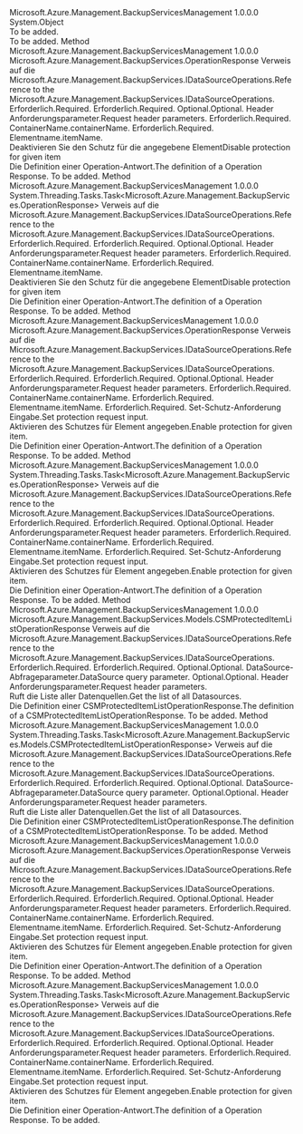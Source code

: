 <Type Name="DataSourceOperationsExtensions" FullName="Microsoft.Azure.Management.BackupServices.DataSourceOperationsExtensions">
  <TypeSignature Language="C#" Value="public static class DataSourceOperationsExtensions" />
  <TypeSignature Language="ILAsm" Value=".class public auto ansi abstract sealed beforefieldinit DataSourceOperationsExtensions extends System.Object" />
  <TypeSignature Language="DocId" Value="T:Microsoft.Azure.Management.BackupServices.DataSourceOperationsExtensions" />
  <TypeSignature Language="VB.NET" Value="Public Module DataSourceOperationsExtensions" />
  <TypeSignature Language="F#" Value="type DataSourceOperationsExtensions = class" />
  <AssemblyInfo>
    <AssemblyName>Microsoft.Azure.Management.BackupServicesManagement</AssemblyName>
    <AssemblyVersion>1.0.0.0</AssemblyVersion>
  </AssemblyInfo>
  <Base>
    <BaseTypeName>System.Object</BaseTypeName>
  </Base>
  <Interfaces />
  <Docs>
    <summary>To be added.</summary>
    <remarks>To be added.</remarks>
  </Docs>
  <Members>
    <Member MemberName="DisableProtectionCSM">
      <MemberSignature Language="C#" Value="public static Microsoft.Azure.Management.BackupServices.OperationResponse DisableProtectionCSM (this Microsoft.Azure.Management.BackupServices.IDataSourceOperations operations, string resourceGroupName, string resourceName, Microsoft.Azure.Management.BackupServices.Models.CustomRequestHeaders customRequestHeaders, string containerName, string itemName);" />
      <MemberSignature Language="ILAsm" Value=".method public static hidebysig class Microsoft.Azure.Management.BackupServices.OperationResponse DisableProtectionCSM(class Microsoft.Azure.Management.BackupServices.IDataSourceOperations operations, string resourceGroupName, string resourceName, class Microsoft.Azure.Management.BackupServices.Models.CustomRequestHeaders customRequestHeaders, string containerName, string itemName) cil managed" />
      <MemberSignature Language="DocId" Value="M:Microsoft.Azure.Management.BackupServices.DataSourceOperationsExtensions.DisableProtectionCSM(Microsoft.Azure.Management.BackupServices.IDataSourceOperations,System.String,System.String,Microsoft.Azure.Management.BackupServices.Models.CustomRequestHeaders,System.String,System.String)" />
      <MemberSignature Language="F#" Value="static member DisableProtectionCSM : Microsoft.Azure.Management.BackupServices.IDataSourceOperations * string * string * Microsoft.Azure.Management.BackupServices.Models.CustomRequestHeaders * string * string -&gt; Microsoft.Azure.Management.BackupServices.OperationResponse" Usage="Microsoft.Azure.Management.BackupServices.DataSourceOperationsExtensions.DisableProtectionCSM (operations, resourceGroupName, resourceName, customRequestHeaders, containerName, itemName)" />
      <MemberType>Method</MemberType>
      <AssemblyInfo>
        <AssemblyName>Microsoft.Azure.Management.BackupServicesManagement</AssemblyName>
        <AssemblyVersion>1.0.0.0</AssemblyVersion>
      </AssemblyInfo>
      <ReturnValue>
        <ReturnType>Microsoft.Azure.Management.BackupServices.OperationResponse</ReturnType>
      </ReturnValue>
      <Parameters>
        <Parameter Name="operations" Type="Microsoft.Azure.Management.BackupServices.IDataSourceOperations" RefType="this" />
        <Parameter Name="resourceGroupName" Type="System.String" />
        <Parameter Name="resourceName" Type="System.String" />
        <Parameter Name="customRequestHeaders" Type="Microsoft.Azure.Management.BackupServices.Models.CustomRequestHeaders" />
        <Parameter Name="containerName" Type="System.String" />
        <Parameter Name="itemName" Type="System.String" />
      </Parameters>
      <Docs>
        <param name="operations">
            <span data-ttu-id="b5afc-101">Verweis auf die Microsoft.Azure.Management.BackupServices.IDataSourceOperations.</span><span class="sxs-lookup"><span data-stu-id="b5afc-101">Reference to the Microsoft.Azure.Management.BackupServices.IDataSourceOperations.</span></span>
            </param>
        <param name="resourceGroupName">
            <span data-ttu-id="b5afc-102">Erforderlich.</span><span class="sxs-lookup"><span data-stu-id="b5afc-102">Required.</span></span>
            </param>
        <param name="resourceName">
            <span data-ttu-id="b5afc-103">Erforderlich.</span><span class="sxs-lookup"><span data-stu-id="b5afc-103">Required.</span></span>
            </param>
        <param name="customRequestHeaders">
            <span data-ttu-id="b5afc-104">Optional.</span><span class="sxs-lookup"><span data-stu-id="b5afc-104">Optional.</span></span> <span data-ttu-id="b5afc-105">Header Anforderungsparameter.</span><span class="sxs-lookup"><span data-stu-id="b5afc-105">Request header parameters.</span></span>
            </param>
        <param name="containerName">
            <span data-ttu-id="b5afc-106">Erforderlich.</span><span class="sxs-lookup"><span data-stu-id="b5afc-106">Required.</span></span> <span data-ttu-id="b5afc-107">ContainerName.</span><span class="sxs-lookup"><span data-stu-id="b5afc-107">containerName.</span></span>
            </param>
        <param name="itemName">
            <span data-ttu-id="b5afc-108">Erforderlich.</span><span class="sxs-lookup"><span data-stu-id="b5afc-108">Required.</span></span> <span data-ttu-id="b5afc-109">Elementname.</span><span class="sxs-lookup"><span data-stu-id="b5afc-109">itemName.</span></span>
            </param>
        <summary>
            <span data-ttu-id="b5afc-110">Deaktivieren Sie den Schutz für die angegebene Element</span><span class="sxs-lookup"><span data-stu-id="b5afc-110">Disable protection for given item</span></span>
            </summary>
        <returns>
            <span data-ttu-id="b5afc-111">Die Definition einer Operation-Antwort.</span><span class="sxs-lookup"><span data-stu-id="b5afc-111">The definition of a Operation Response.</span></span>
            </returns>
        <remarks>To be added.</remarks>
      </Docs>
    </Member>
    <Member MemberName="DisableProtectionCSMAsync">
      <MemberSignature Language="C#" Value="public static System.Threading.Tasks.Task&lt;Microsoft.Azure.Management.BackupServices.OperationResponse&gt; DisableProtectionCSMAsync (this Microsoft.Azure.Management.BackupServices.IDataSourceOperations operations, string resourceGroupName, string resourceName, Microsoft.Azure.Management.BackupServices.Models.CustomRequestHeaders customRequestHeaders, string containerName, string itemName);" />
      <MemberSignature Language="ILAsm" Value=".method public static hidebysig class System.Threading.Tasks.Task`1&lt;class Microsoft.Azure.Management.BackupServices.OperationResponse&gt; DisableProtectionCSMAsync(class Microsoft.Azure.Management.BackupServices.IDataSourceOperations operations, string resourceGroupName, string resourceName, class Microsoft.Azure.Management.BackupServices.Models.CustomRequestHeaders customRequestHeaders, string containerName, string itemName) cil managed" />
      <MemberSignature Language="DocId" Value="M:Microsoft.Azure.Management.BackupServices.DataSourceOperationsExtensions.DisableProtectionCSMAsync(Microsoft.Azure.Management.BackupServices.IDataSourceOperations,System.String,System.String,Microsoft.Azure.Management.BackupServices.Models.CustomRequestHeaders,System.String,System.String)" />
      <MemberSignature Language="F#" Value="static member DisableProtectionCSMAsync : Microsoft.Azure.Management.BackupServices.IDataSourceOperations * string * string * Microsoft.Azure.Management.BackupServices.Models.CustomRequestHeaders * string * string -&gt; System.Threading.Tasks.Task&lt;Microsoft.Azure.Management.BackupServices.OperationResponse&gt;" Usage="Microsoft.Azure.Management.BackupServices.DataSourceOperationsExtensions.DisableProtectionCSMAsync (operations, resourceGroupName, resourceName, customRequestHeaders, containerName, itemName)" />
      <MemberType>Method</MemberType>
      <AssemblyInfo>
        <AssemblyName>Microsoft.Azure.Management.BackupServicesManagement</AssemblyName>
        <AssemblyVersion>1.0.0.0</AssemblyVersion>
      </AssemblyInfo>
      <ReturnValue>
        <ReturnType>System.Threading.Tasks.Task&lt;Microsoft.Azure.Management.BackupServices.OperationResponse&gt;</ReturnType>
      </ReturnValue>
      <Parameters>
        <Parameter Name="operations" Type="Microsoft.Azure.Management.BackupServices.IDataSourceOperations" RefType="this" />
        <Parameter Name="resourceGroupName" Type="System.String" />
        <Parameter Name="resourceName" Type="System.String" />
        <Parameter Name="customRequestHeaders" Type="Microsoft.Azure.Management.BackupServices.Models.CustomRequestHeaders" />
        <Parameter Name="containerName" Type="System.String" />
        <Parameter Name="itemName" Type="System.String" />
      </Parameters>
      <Docs>
        <param name="operations">
            <span data-ttu-id="b5afc-112">Verweis auf die Microsoft.Azure.Management.BackupServices.IDataSourceOperations.</span><span class="sxs-lookup"><span data-stu-id="b5afc-112">Reference to the Microsoft.Azure.Management.BackupServices.IDataSourceOperations.</span></span>
            </param>
        <param name="resourceGroupName">
            <span data-ttu-id="b5afc-113">Erforderlich.</span><span class="sxs-lookup"><span data-stu-id="b5afc-113">Required.</span></span>
            </param>
        <param name="resourceName">
            <span data-ttu-id="b5afc-114">Erforderlich.</span><span class="sxs-lookup"><span data-stu-id="b5afc-114">Required.</span></span>
            </param>
        <param name="customRequestHeaders">
            <span data-ttu-id="b5afc-115">Optional.</span><span class="sxs-lookup"><span data-stu-id="b5afc-115">Optional.</span></span> <span data-ttu-id="b5afc-116">Header Anforderungsparameter.</span><span class="sxs-lookup"><span data-stu-id="b5afc-116">Request header parameters.</span></span>
            </param>
        <param name="containerName">
            <span data-ttu-id="b5afc-117">Erforderlich.</span><span class="sxs-lookup"><span data-stu-id="b5afc-117">Required.</span></span> <span data-ttu-id="b5afc-118">ContainerName.</span><span class="sxs-lookup"><span data-stu-id="b5afc-118">containerName.</span></span>
            </param>
        <param name="itemName">
            <span data-ttu-id="b5afc-119">Erforderlich.</span><span class="sxs-lookup"><span data-stu-id="b5afc-119">Required.</span></span> <span data-ttu-id="b5afc-120">Elementname.</span><span class="sxs-lookup"><span data-stu-id="b5afc-120">itemName.</span></span>
            </param>
        <summary>
            <span data-ttu-id="b5afc-121">Deaktivieren Sie den Schutz für die angegebene Element</span><span class="sxs-lookup"><span data-stu-id="b5afc-121">Disable protection for given item</span></span>
            </summary>
        <returns>
            <span data-ttu-id="b5afc-122">Die Definition einer Operation-Antwort.</span><span class="sxs-lookup"><span data-stu-id="b5afc-122">The definition of a Operation Response.</span></span>
            </returns>
        <remarks>To be added.</remarks>
      </Docs>
    </Member>
    <Member MemberName="EnableProtectionCSM">
      <MemberSignature Language="C#" Value="public static Microsoft.Azure.Management.BackupServices.OperationResponse EnableProtectionCSM (this Microsoft.Azure.Management.BackupServices.IDataSourceOperations operations, string resourceGroupName, string resourceName, Microsoft.Azure.Management.BackupServices.Models.CustomRequestHeaders customRequestHeaders, string containerName, string itemName, Microsoft.Azure.Management.BackupServices.Models.CSMSetProtectionRequest csmparameters);" />
      <MemberSignature Language="ILAsm" Value=".method public static hidebysig class Microsoft.Azure.Management.BackupServices.OperationResponse EnableProtectionCSM(class Microsoft.Azure.Management.BackupServices.IDataSourceOperations operations, string resourceGroupName, string resourceName, class Microsoft.Azure.Management.BackupServices.Models.CustomRequestHeaders customRequestHeaders, string containerName, string itemName, class Microsoft.Azure.Management.BackupServices.Models.CSMSetProtectionRequest csmparameters) cil managed" />
      <MemberSignature Language="DocId" Value="M:Microsoft.Azure.Management.BackupServices.DataSourceOperationsExtensions.EnableProtectionCSM(Microsoft.Azure.Management.BackupServices.IDataSourceOperations,System.String,System.String,Microsoft.Azure.Management.BackupServices.Models.CustomRequestHeaders,System.String,System.String,Microsoft.Azure.Management.BackupServices.Models.CSMSetProtectionRequest)" />
      <MemberSignature Language="F#" Value="static member EnableProtectionCSM : Microsoft.Azure.Management.BackupServices.IDataSourceOperations * string * string * Microsoft.Azure.Management.BackupServices.Models.CustomRequestHeaders * string * string * Microsoft.Azure.Management.BackupServices.Models.CSMSetProtectionRequest -&gt; Microsoft.Azure.Management.BackupServices.OperationResponse" Usage="Microsoft.Azure.Management.BackupServices.DataSourceOperationsExtensions.EnableProtectionCSM (operations, resourceGroupName, resourceName, customRequestHeaders, containerName, itemName, csmparameters)" />
      <MemberType>Method</MemberType>
      <AssemblyInfo>
        <AssemblyName>Microsoft.Azure.Management.BackupServicesManagement</AssemblyName>
        <AssemblyVersion>1.0.0.0</AssemblyVersion>
      </AssemblyInfo>
      <ReturnValue>
        <ReturnType>Microsoft.Azure.Management.BackupServices.OperationResponse</ReturnType>
      </ReturnValue>
      <Parameters>
        <Parameter Name="operations" Type="Microsoft.Azure.Management.BackupServices.IDataSourceOperations" RefType="this" />
        <Parameter Name="resourceGroupName" Type="System.String" />
        <Parameter Name="resourceName" Type="System.String" />
        <Parameter Name="customRequestHeaders" Type="Microsoft.Azure.Management.BackupServices.Models.CustomRequestHeaders" />
        <Parameter Name="containerName" Type="System.String" />
        <Parameter Name="itemName" Type="System.String" />
        <Parameter Name="csmparameters" Type="Microsoft.Azure.Management.BackupServices.Models.CSMSetProtectionRequest" />
      </Parameters>
      <Docs>
        <param name="operations">
            <span data-ttu-id="b5afc-123">Verweis auf die Microsoft.Azure.Management.BackupServices.IDataSourceOperations.</span><span class="sxs-lookup"><span data-stu-id="b5afc-123">Reference to the Microsoft.Azure.Management.BackupServices.IDataSourceOperations.</span></span>
            </param>
        <param name="resourceGroupName">
            <span data-ttu-id="b5afc-124">Erforderlich.</span><span class="sxs-lookup"><span data-stu-id="b5afc-124">Required.</span></span>
            </param>
        <param name="resourceName">
            <span data-ttu-id="b5afc-125">Erforderlich.</span><span class="sxs-lookup"><span data-stu-id="b5afc-125">Required.</span></span>
            </param>
        <param name="customRequestHeaders">
            <span data-ttu-id="b5afc-126">Optional.</span><span class="sxs-lookup"><span data-stu-id="b5afc-126">Optional.</span></span> <span data-ttu-id="b5afc-127">Header Anforderungsparameter.</span><span class="sxs-lookup"><span data-stu-id="b5afc-127">Request header parameters.</span></span>
            </param>
        <param name="containerName">
            <span data-ttu-id="b5afc-128">Erforderlich.</span><span class="sxs-lookup"><span data-stu-id="b5afc-128">Required.</span></span> <span data-ttu-id="b5afc-129">ContainerName.</span><span class="sxs-lookup"><span data-stu-id="b5afc-129">containerName.</span></span>
            </param>
        <param name="itemName">
            <span data-ttu-id="b5afc-130">Erforderlich.</span><span class="sxs-lookup"><span data-stu-id="b5afc-130">Required.</span></span> <span data-ttu-id="b5afc-131">Elementname.</span><span class="sxs-lookup"><span data-stu-id="b5afc-131">itemName.</span></span>
            </param>
        <param name="csmparameters">
            <span data-ttu-id="b5afc-132">Erforderlich.</span><span class="sxs-lookup"><span data-stu-id="b5afc-132">Required.</span></span> <span data-ttu-id="b5afc-133">Set-Schutz-Anforderung Eingabe.</span><span class="sxs-lookup"><span data-stu-id="b5afc-133">Set protection request input.</span></span>
            </param>
        <summary>
            <span data-ttu-id="b5afc-134">Aktivieren des Schutzes für Element angegeben.</span><span class="sxs-lookup"><span data-stu-id="b5afc-134">Enable protection for given item.</span></span>
            </summary>
        <returns>
            <span data-ttu-id="b5afc-135">Die Definition einer Operation-Antwort.</span><span class="sxs-lookup"><span data-stu-id="b5afc-135">The definition of a Operation Response.</span></span>
            </returns>
        <remarks>To be added.</remarks>
      </Docs>
    </Member>
    <Member MemberName="EnableProtectionCSMAsync">
      <MemberSignature Language="C#" Value="public static System.Threading.Tasks.Task&lt;Microsoft.Azure.Management.BackupServices.OperationResponse&gt; EnableProtectionCSMAsync (this Microsoft.Azure.Management.BackupServices.IDataSourceOperations operations, string resourceGroupName, string resourceName, Microsoft.Azure.Management.BackupServices.Models.CustomRequestHeaders customRequestHeaders, string containerName, string itemName, Microsoft.Azure.Management.BackupServices.Models.CSMSetProtectionRequest csmparameters);" />
      <MemberSignature Language="ILAsm" Value=".method public static hidebysig class System.Threading.Tasks.Task`1&lt;class Microsoft.Azure.Management.BackupServices.OperationResponse&gt; EnableProtectionCSMAsync(class Microsoft.Azure.Management.BackupServices.IDataSourceOperations operations, string resourceGroupName, string resourceName, class Microsoft.Azure.Management.BackupServices.Models.CustomRequestHeaders customRequestHeaders, string containerName, string itemName, class Microsoft.Azure.Management.BackupServices.Models.CSMSetProtectionRequest csmparameters) cil managed" />
      <MemberSignature Language="DocId" Value="M:Microsoft.Azure.Management.BackupServices.DataSourceOperationsExtensions.EnableProtectionCSMAsync(Microsoft.Azure.Management.BackupServices.IDataSourceOperations,System.String,System.String,Microsoft.Azure.Management.BackupServices.Models.CustomRequestHeaders,System.String,System.String,Microsoft.Azure.Management.BackupServices.Models.CSMSetProtectionRequest)" />
      <MemberSignature Language="F#" Value="static member EnableProtectionCSMAsync : Microsoft.Azure.Management.BackupServices.IDataSourceOperations * string * string * Microsoft.Azure.Management.BackupServices.Models.CustomRequestHeaders * string * string * Microsoft.Azure.Management.BackupServices.Models.CSMSetProtectionRequest -&gt; System.Threading.Tasks.Task&lt;Microsoft.Azure.Management.BackupServices.OperationResponse&gt;" Usage="Microsoft.Azure.Management.BackupServices.DataSourceOperationsExtensions.EnableProtectionCSMAsync (operations, resourceGroupName, resourceName, customRequestHeaders, containerName, itemName, csmparameters)" />
      <MemberType>Method</MemberType>
      <AssemblyInfo>
        <AssemblyName>Microsoft.Azure.Management.BackupServicesManagement</AssemblyName>
        <AssemblyVersion>1.0.0.0</AssemblyVersion>
      </AssemblyInfo>
      <ReturnValue>
        <ReturnType>System.Threading.Tasks.Task&lt;Microsoft.Azure.Management.BackupServices.OperationResponse&gt;</ReturnType>
      </ReturnValue>
      <Parameters>
        <Parameter Name="operations" Type="Microsoft.Azure.Management.BackupServices.IDataSourceOperations" RefType="this" />
        <Parameter Name="resourceGroupName" Type="System.String" />
        <Parameter Name="resourceName" Type="System.String" />
        <Parameter Name="customRequestHeaders" Type="Microsoft.Azure.Management.BackupServices.Models.CustomRequestHeaders" />
        <Parameter Name="containerName" Type="System.String" />
        <Parameter Name="itemName" Type="System.String" />
        <Parameter Name="csmparameters" Type="Microsoft.Azure.Management.BackupServices.Models.CSMSetProtectionRequest" />
      </Parameters>
      <Docs>
        <param name="operations">
            <span data-ttu-id="b5afc-136">Verweis auf die Microsoft.Azure.Management.BackupServices.IDataSourceOperations.</span><span class="sxs-lookup"><span data-stu-id="b5afc-136">Reference to the Microsoft.Azure.Management.BackupServices.IDataSourceOperations.</span></span>
            </param>
        <param name="resourceGroupName">
            <span data-ttu-id="b5afc-137">Erforderlich.</span><span class="sxs-lookup"><span data-stu-id="b5afc-137">Required.</span></span>
            </param>
        <param name="resourceName">
            <span data-ttu-id="b5afc-138">Erforderlich.</span><span class="sxs-lookup"><span data-stu-id="b5afc-138">Required.</span></span>
            </param>
        <param name="customRequestHeaders">
            <span data-ttu-id="b5afc-139">Optional.</span><span class="sxs-lookup"><span data-stu-id="b5afc-139">Optional.</span></span> <span data-ttu-id="b5afc-140">Header Anforderungsparameter.</span><span class="sxs-lookup"><span data-stu-id="b5afc-140">Request header parameters.</span></span>
            </param>
        <param name="containerName">
            <span data-ttu-id="b5afc-141">Erforderlich.</span><span class="sxs-lookup"><span data-stu-id="b5afc-141">Required.</span></span> <span data-ttu-id="b5afc-142">ContainerName.</span><span class="sxs-lookup"><span data-stu-id="b5afc-142">containerName.</span></span>
            </param>
        <param name="itemName">
            <span data-ttu-id="b5afc-143">Erforderlich.</span><span class="sxs-lookup"><span data-stu-id="b5afc-143">Required.</span></span> <span data-ttu-id="b5afc-144">Elementname.</span><span class="sxs-lookup"><span data-stu-id="b5afc-144">itemName.</span></span>
            </param>
        <param name="csmparameters">
            <span data-ttu-id="b5afc-145">Erforderlich.</span><span class="sxs-lookup"><span data-stu-id="b5afc-145">Required.</span></span> <span data-ttu-id="b5afc-146">Set-Schutz-Anforderung Eingabe.</span><span class="sxs-lookup"><span data-stu-id="b5afc-146">Set protection request input.</span></span>
            </param>
        <summary>
            <span data-ttu-id="b5afc-147">Aktivieren des Schutzes für Element angegeben.</span><span class="sxs-lookup"><span data-stu-id="b5afc-147">Enable protection for given item.</span></span>
            </summary>
        <returns>
            <span data-ttu-id="b5afc-148">Die Definition einer Operation-Antwort.</span><span class="sxs-lookup"><span data-stu-id="b5afc-148">The definition of a Operation Response.</span></span>
            </returns>
        <remarks>To be added.</remarks>
      </Docs>
    </Member>
    <Member MemberName="ListCSM">
      <MemberSignature Language="C#" Value="public static Microsoft.Azure.Management.BackupServices.Models.CSMProtectedItemListOperationResponse ListCSM (this Microsoft.Azure.Management.BackupServices.IDataSourceOperations operations, string resourceGroupName, string resourceName, Microsoft.Azure.Management.BackupServices.Models.CSMProtectedItemQueryObject csmparameters, Microsoft.Azure.Management.BackupServices.Models.CustomRequestHeaders customRequestHeaders);" />
      <MemberSignature Language="ILAsm" Value=".method public static hidebysig class Microsoft.Azure.Management.BackupServices.Models.CSMProtectedItemListOperationResponse ListCSM(class Microsoft.Azure.Management.BackupServices.IDataSourceOperations operations, string resourceGroupName, string resourceName, class Microsoft.Azure.Management.BackupServices.Models.CSMProtectedItemQueryObject csmparameters, class Microsoft.Azure.Management.BackupServices.Models.CustomRequestHeaders customRequestHeaders) cil managed" />
      <MemberSignature Language="DocId" Value="M:Microsoft.Azure.Management.BackupServices.DataSourceOperationsExtensions.ListCSM(Microsoft.Azure.Management.BackupServices.IDataSourceOperations,System.String,System.String,Microsoft.Azure.Management.BackupServices.Models.CSMProtectedItemQueryObject,Microsoft.Azure.Management.BackupServices.Models.CustomRequestHeaders)" />
      <MemberSignature Language="F#" Value="static member ListCSM : Microsoft.Azure.Management.BackupServices.IDataSourceOperations * string * string * Microsoft.Azure.Management.BackupServices.Models.CSMProtectedItemQueryObject * Microsoft.Azure.Management.BackupServices.Models.CustomRequestHeaders -&gt; Microsoft.Azure.Management.BackupServices.Models.CSMProtectedItemListOperationResponse" Usage="Microsoft.Azure.Management.BackupServices.DataSourceOperationsExtensions.ListCSM (operations, resourceGroupName, resourceName, csmparameters, customRequestHeaders)" />
      <MemberType>Method</MemberType>
      <AssemblyInfo>
        <AssemblyName>Microsoft.Azure.Management.BackupServicesManagement</AssemblyName>
        <AssemblyVersion>1.0.0.0</AssemblyVersion>
      </AssemblyInfo>
      <ReturnValue>
        <ReturnType>Microsoft.Azure.Management.BackupServices.Models.CSMProtectedItemListOperationResponse</ReturnType>
      </ReturnValue>
      <Parameters>
        <Parameter Name="operations" Type="Microsoft.Azure.Management.BackupServices.IDataSourceOperations" RefType="this" />
        <Parameter Name="resourceGroupName" Type="System.String" />
        <Parameter Name="resourceName" Type="System.String" />
        <Parameter Name="csmparameters" Type="Microsoft.Azure.Management.BackupServices.Models.CSMProtectedItemQueryObject" />
        <Parameter Name="customRequestHeaders" Type="Microsoft.Azure.Management.BackupServices.Models.CustomRequestHeaders" />
      </Parameters>
      <Docs>
        <param name="operations">
            <span data-ttu-id="b5afc-149">Verweis auf die Microsoft.Azure.Management.BackupServices.IDataSourceOperations.</span><span class="sxs-lookup"><span data-stu-id="b5afc-149">Reference to the Microsoft.Azure.Management.BackupServices.IDataSourceOperations.</span></span>
            </param>
        <param name="resourceGroupName">
            <span data-ttu-id="b5afc-150">Erforderlich.</span><span class="sxs-lookup"><span data-stu-id="b5afc-150">Required.</span></span>
            </param>
        <param name="resourceName">
            <span data-ttu-id="b5afc-151">Erforderlich.</span><span class="sxs-lookup"><span data-stu-id="b5afc-151">Required.</span></span>
            </param>
        <param name="csmparameters">
            <span data-ttu-id="b5afc-152">Optional.</span><span class="sxs-lookup"><span data-stu-id="b5afc-152">Optional.</span></span> <span data-ttu-id="b5afc-153">DataSource-Abfrageparameter.</span><span class="sxs-lookup"><span data-stu-id="b5afc-153">DataSource query parameter.</span></span>
            </param>
        <param name="customRequestHeaders">
            <span data-ttu-id="b5afc-154">Optional.</span><span class="sxs-lookup"><span data-stu-id="b5afc-154">Optional.</span></span> <span data-ttu-id="b5afc-155">Header Anforderungsparameter.</span><span class="sxs-lookup"><span data-stu-id="b5afc-155">Request header parameters.</span></span>
            </param>
        <summary>
            <span data-ttu-id="b5afc-156">Ruft die Liste aller Datenquellen.</span><span class="sxs-lookup"><span data-stu-id="b5afc-156">Get the list of all Datasources.</span></span>
            </summary>
        <returns>
            <span data-ttu-id="b5afc-157">Die Definition einer CSMProtectedItemListOperationResponse.</span><span class="sxs-lookup"><span data-stu-id="b5afc-157">The definition of a CSMProtectedItemListOperationResponse.</span></span>
            </returns>
        <remarks>To be added.</remarks>
      </Docs>
    </Member>
    <Member MemberName="ListCSMAsync">
      <MemberSignature Language="C#" Value="public static System.Threading.Tasks.Task&lt;Microsoft.Azure.Management.BackupServices.Models.CSMProtectedItemListOperationResponse&gt; ListCSMAsync (this Microsoft.Azure.Management.BackupServices.IDataSourceOperations operations, string resourceGroupName, string resourceName, Microsoft.Azure.Management.BackupServices.Models.CSMProtectedItemQueryObject csmparameters, Microsoft.Azure.Management.BackupServices.Models.CustomRequestHeaders customRequestHeaders);" />
      <MemberSignature Language="ILAsm" Value=".method public static hidebysig class System.Threading.Tasks.Task`1&lt;class Microsoft.Azure.Management.BackupServices.Models.CSMProtectedItemListOperationResponse&gt; ListCSMAsync(class Microsoft.Azure.Management.BackupServices.IDataSourceOperations operations, string resourceGroupName, string resourceName, class Microsoft.Azure.Management.BackupServices.Models.CSMProtectedItemQueryObject csmparameters, class Microsoft.Azure.Management.BackupServices.Models.CustomRequestHeaders customRequestHeaders) cil managed" />
      <MemberSignature Language="DocId" Value="M:Microsoft.Azure.Management.BackupServices.DataSourceOperationsExtensions.ListCSMAsync(Microsoft.Azure.Management.BackupServices.IDataSourceOperations,System.String,System.String,Microsoft.Azure.Management.BackupServices.Models.CSMProtectedItemQueryObject,Microsoft.Azure.Management.BackupServices.Models.CustomRequestHeaders)" />
      <MemberSignature Language="F#" Value="static member ListCSMAsync : Microsoft.Azure.Management.BackupServices.IDataSourceOperations * string * string * Microsoft.Azure.Management.BackupServices.Models.CSMProtectedItemQueryObject * Microsoft.Azure.Management.BackupServices.Models.CustomRequestHeaders -&gt; System.Threading.Tasks.Task&lt;Microsoft.Azure.Management.BackupServices.Models.CSMProtectedItemListOperationResponse&gt;" Usage="Microsoft.Azure.Management.BackupServices.DataSourceOperationsExtensions.ListCSMAsync (operations, resourceGroupName, resourceName, csmparameters, customRequestHeaders)" />
      <MemberType>Method</MemberType>
      <AssemblyInfo>
        <AssemblyName>Microsoft.Azure.Management.BackupServicesManagement</AssemblyName>
        <AssemblyVersion>1.0.0.0</AssemblyVersion>
      </AssemblyInfo>
      <ReturnValue>
        <ReturnType>System.Threading.Tasks.Task&lt;Microsoft.Azure.Management.BackupServices.Models.CSMProtectedItemListOperationResponse&gt;</ReturnType>
      </ReturnValue>
      <Parameters>
        <Parameter Name="operations" Type="Microsoft.Azure.Management.BackupServices.IDataSourceOperations" RefType="this" />
        <Parameter Name="resourceGroupName" Type="System.String" />
        <Parameter Name="resourceName" Type="System.String" />
        <Parameter Name="csmparameters" Type="Microsoft.Azure.Management.BackupServices.Models.CSMProtectedItemQueryObject" />
        <Parameter Name="customRequestHeaders" Type="Microsoft.Azure.Management.BackupServices.Models.CustomRequestHeaders" />
      </Parameters>
      <Docs>
        <param name="operations">
            <span data-ttu-id="b5afc-158">Verweis auf die Microsoft.Azure.Management.BackupServices.IDataSourceOperations.</span><span class="sxs-lookup"><span data-stu-id="b5afc-158">Reference to the Microsoft.Azure.Management.BackupServices.IDataSourceOperations.</span></span>
            </param>
        <param name="resourceGroupName">
            <span data-ttu-id="b5afc-159">Erforderlich.</span><span class="sxs-lookup"><span data-stu-id="b5afc-159">Required.</span></span>
            </param>
        <param name="resourceName">
            <span data-ttu-id="b5afc-160">Erforderlich.</span><span class="sxs-lookup"><span data-stu-id="b5afc-160">Required.</span></span>
            </param>
        <param name="csmparameters">
            <span data-ttu-id="b5afc-161">Optional.</span><span class="sxs-lookup"><span data-stu-id="b5afc-161">Optional.</span></span> <span data-ttu-id="b5afc-162">DataSource-Abfrageparameter.</span><span class="sxs-lookup"><span data-stu-id="b5afc-162">DataSource query parameter.</span></span>
            </param>
        <param name="customRequestHeaders">
            <span data-ttu-id="b5afc-163">Optional.</span><span class="sxs-lookup"><span data-stu-id="b5afc-163">Optional.</span></span> <span data-ttu-id="b5afc-164">Header Anforderungsparameter.</span><span class="sxs-lookup"><span data-stu-id="b5afc-164">Request header parameters.</span></span>
            </param>
        <summary>
            <span data-ttu-id="b5afc-165">Ruft die Liste aller Datenquellen.</span><span class="sxs-lookup"><span data-stu-id="b5afc-165">Get the list of all Datasources.</span></span>
            </summary>
        <returns>
            <span data-ttu-id="b5afc-166">Die Definition einer CSMProtectedItemListOperationResponse.</span><span class="sxs-lookup"><span data-stu-id="b5afc-166">The definition of a CSMProtectedItemListOperationResponse.</span></span>
            </returns>
        <remarks>To be added.</remarks>
      </Docs>
    </Member>
    <Member MemberName="UpdateProtectionCSM">
      <MemberSignature Language="C#" Value="public static Microsoft.Azure.Management.BackupServices.OperationResponse UpdateProtectionCSM (this Microsoft.Azure.Management.BackupServices.IDataSourceOperations operations, string resourceGroupName, string resourceName, Microsoft.Azure.Management.BackupServices.Models.CustomRequestHeaders customRequestHeaders, string containerName, string itemName, Microsoft.Azure.Management.BackupServices.Models.CSMUpdateProtectionRequest csmparameters);" />
      <MemberSignature Language="ILAsm" Value=".method public static hidebysig class Microsoft.Azure.Management.BackupServices.OperationResponse UpdateProtectionCSM(class Microsoft.Azure.Management.BackupServices.IDataSourceOperations operations, string resourceGroupName, string resourceName, class Microsoft.Azure.Management.BackupServices.Models.CustomRequestHeaders customRequestHeaders, string containerName, string itemName, class Microsoft.Azure.Management.BackupServices.Models.CSMUpdateProtectionRequest csmparameters) cil managed" />
      <MemberSignature Language="DocId" Value="M:Microsoft.Azure.Management.BackupServices.DataSourceOperationsExtensions.UpdateProtectionCSM(Microsoft.Azure.Management.BackupServices.IDataSourceOperations,System.String,System.String,Microsoft.Azure.Management.BackupServices.Models.CustomRequestHeaders,System.String,System.String,Microsoft.Azure.Management.BackupServices.Models.CSMUpdateProtectionRequest)" />
      <MemberSignature Language="F#" Value="static member UpdateProtectionCSM : Microsoft.Azure.Management.BackupServices.IDataSourceOperations * string * string * Microsoft.Azure.Management.BackupServices.Models.CustomRequestHeaders * string * string * Microsoft.Azure.Management.BackupServices.Models.CSMUpdateProtectionRequest -&gt; Microsoft.Azure.Management.BackupServices.OperationResponse" Usage="Microsoft.Azure.Management.BackupServices.DataSourceOperationsExtensions.UpdateProtectionCSM (operations, resourceGroupName, resourceName, customRequestHeaders, containerName, itemName, csmparameters)" />
      <MemberType>Method</MemberType>
      <AssemblyInfo>
        <AssemblyName>Microsoft.Azure.Management.BackupServicesManagement</AssemblyName>
        <AssemblyVersion>1.0.0.0</AssemblyVersion>
      </AssemblyInfo>
      <ReturnValue>
        <ReturnType>Microsoft.Azure.Management.BackupServices.OperationResponse</ReturnType>
      </ReturnValue>
      <Parameters>
        <Parameter Name="operations" Type="Microsoft.Azure.Management.BackupServices.IDataSourceOperations" RefType="this" />
        <Parameter Name="resourceGroupName" Type="System.String" />
        <Parameter Name="resourceName" Type="System.String" />
        <Parameter Name="customRequestHeaders" Type="Microsoft.Azure.Management.BackupServices.Models.CustomRequestHeaders" />
        <Parameter Name="containerName" Type="System.String" />
        <Parameter Name="itemName" Type="System.String" />
        <Parameter Name="csmparameters" Type="Microsoft.Azure.Management.BackupServices.Models.CSMUpdateProtectionRequest" />
      </Parameters>
      <Docs>
        <param name="operations">
            <span data-ttu-id="b5afc-167">Verweis auf die Microsoft.Azure.Management.BackupServices.IDataSourceOperations.</span><span class="sxs-lookup"><span data-stu-id="b5afc-167">Reference to the Microsoft.Azure.Management.BackupServices.IDataSourceOperations.</span></span>
            </param>
        <param name="resourceGroupName">
            <span data-ttu-id="b5afc-168">Erforderlich.</span><span class="sxs-lookup"><span data-stu-id="b5afc-168">Required.</span></span>
            </param>
        <param name="resourceName">
            <span data-ttu-id="b5afc-169">Erforderlich.</span><span class="sxs-lookup"><span data-stu-id="b5afc-169">Required.</span></span>
            </param>
        <param name="customRequestHeaders">
            <span data-ttu-id="b5afc-170">Optional.</span><span class="sxs-lookup"><span data-stu-id="b5afc-170">Optional.</span></span> <span data-ttu-id="b5afc-171">Header Anforderungsparameter.</span><span class="sxs-lookup"><span data-stu-id="b5afc-171">Request header parameters.</span></span>
            </param>
        <param name="containerName">
            <span data-ttu-id="b5afc-172">Erforderlich.</span><span class="sxs-lookup"><span data-stu-id="b5afc-172">Required.</span></span> <span data-ttu-id="b5afc-173">ContainerName.</span><span class="sxs-lookup"><span data-stu-id="b5afc-173">containerName.</span></span>
            </param>
        <param name="itemName">
            <span data-ttu-id="b5afc-174">Erforderlich.</span><span class="sxs-lookup"><span data-stu-id="b5afc-174">Required.</span></span> <span data-ttu-id="b5afc-175">Elementname.</span><span class="sxs-lookup"><span data-stu-id="b5afc-175">itemName.</span></span>
            </param>
        <param name="csmparameters">
            <span data-ttu-id="b5afc-176">Erforderlich.</span><span class="sxs-lookup"><span data-stu-id="b5afc-176">Required.</span></span> <span data-ttu-id="b5afc-177">Set-Schutz-Anforderung Eingabe.</span><span class="sxs-lookup"><span data-stu-id="b5afc-177">Set protection request input.</span></span>
            </param>
        <summary>
            <span data-ttu-id="b5afc-178">Aktivieren des Schutzes für Element angegeben.</span><span class="sxs-lookup"><span data-stu-id="b5afc-178">Enable protection for given item.</span></span>
            </summary>
        <returns>
            <span data-ttu-id="b5afc-179">Die Definition einer Operation-Antwort.</span><span class="sxs-lookup"><span data-stu-id="b5afc-179">The definition of a Operation Response.</span></span>
            </returns>
        <remarks>To be added.</remarks>
      </Docs>
    </Member>
    <Member MemberName="UpdateProtectionCSMAsync">
      <MemberSignature Language="C#" Value="public static System.Threading.Tasks.Task&lt;Microsoft.Azure.Management.BackupServices.OperationResponse&gt; UpdateProtectionCSMAsync (this Microsoft.Azure.Management.BackupServices.IDataSourceOperations operations, string resourceGroupName, string resourceName, Microsoft.Azure.Management.BackupServices.Models.CustomRequestHeaders customRequestHeaders, string containerName, string itemName, Microsoft.Azure.Management.BackupServices.Models.CSMUpdateProtectionRequest csmparameters);" />
      <MemberSignature Language="ILAsm" Value=".method public static hidebysig class System.Threading.Tasks.Task`1&lt;class Microsoft.Azure.Management.BackupServices.OperationResponse&gt; UpdateProtectionCSMAsync(class Microsoft.Azure.Management.BackupServices.IDataSourceOperations operations, string resourceGroupName, string resourceName, class Microsoft.Azure.Management.BackupServices.Models.CustomRequestHeaders customRequestHeaders, string containerName, string itemName, class Microsoft.Azure.Management.BackupServices.Models.CSMUpdateProtectionRequest csmparameters) cil managed" />
      <MemberSignature Language="DocId" Value="M:Microsoft.Azure.Management.BackupServices.DataSourceOperationsExtensions.UpdateProtectionCSMAsync(Microsoft.Azure.Management.BackupServices.IDataSourceOperations,System.String,System.String,Microsoft.Azure.Management.BackupServices.Models.CustomRequestHeaders,System.String,System.String,Microsoft.Azure.Management.BackupServices.Models.CSMUpdateProtectionRequest)" />
      <MemberSignature Language="F#" Value="static member UpdateProtectionCSMAsync : Microsoft.Azure.Management.BackupServices.IDataSourceOperations * string * string * Microsoft.Azure.Management.BackupServices.Models.CustomRequestHeaders * string * string * Microsoft.Azure.Management.BackupServices.Models.CSMUpdateProtectionRequest -&gt; System.Threading.Tasks.Task&lt;Microsoft.Azure.Management.BackupServices.OperationResponse&gt;" Usage="Microsoft.Azure.Management.BackupServices.DataSourceOperationsExtensions.UpdateProtectionCSMAsync (operations, resourceGroupName, resourceName, customRequestHeaders, containerName, itemName, csmparameters)" />
      <MemberType>Method</MemberType>
      <AssemblyInfo>
        <AssemblyName>Microsoft.Azure.Management.BackupServicesManagement</AssemblyName>
        <AssemblyVersion>1.0.0.0</AssemblyVersion>
      </AssemblyInfo>
      <ReturnValue>
        <ReturnType>System.Threading.Tasks.Task&lt;Microsoft.Azure.Management.BackupServices.OperationResponse&gt;</ReturnType>
      </ReturnValue>
      <Parameters>
        <Parameter Name="operations" Type="Microsoft.Azure.Management.BackupServices.IDataSourceOperations" RefType="this" />
        <Parameter Name="resourceGroupName" Type="System.String" />
        <Parameter Name="resourceName" Type="System.String" />
        <Parameter Name="customRequestHeaders" Type="Microsoft.Azure.Management.BackupServices.Models.CustomRequestHeaders" />
        <Parameter Name="containerName" Type="System.String" />
        <Parameter Name="itemName" Type="System.String" />
        <Parameter Name="csmparameters" Type="Microsoft.Azure.Management.BackupServices.Models.CSMUpdateProtectionRequest" />
      </Parameters>
      <Docs>
        <param name="operations">
            <span data-ttu-id="b5afc-180">Verweis auf die Microsoft.Azure.Management.BackupServices.IDataSourceOperations.</span><span class="sxs-lookup"><span data-stu-id="b5afc-180">Reference to the Microsoft.Azure.Management.BackupServices.IDataSourceOperations.</span></span>
            </param>
        <param name="resourceGroupName">
            <span data-ttu-id="b5afc-181">Erforderlich.</span><span class="sxs-lookup"><span data-stu-id="b5afc-181">Required.</span></span>
            </param>
        <param name="resourceName">
            <span data-ttu-id="b5afc-182">Erforderlich.</span><span class="sxs-lookup"><span data-stu-id="b5afc-182">Required.</span></span>
            </param>
        <param name="customRequestHeaders">
            <span data-ttu-id="b5afc-183">Optional.</span><span class="sxs-lookup"><span data-stu-id="b5afc-183">Optional.</span></span> <span data-ttu-id="b5afc-184">Header Anforderungsparameter.</span><span class="sxs-lookup"><span data-stu-id="b5afc-184">Request header parameters.</span></span>
            </param>
        <param name="containerName">
            <span data-ttu-id="b5afc-185">Erforderlich.</span><span class="sxs-lookup"><span data-stu-id="b5afc-185">Required.</span></span> <span data-ttu-id="b5afc-186">ContainerName.</span><span class="sxs-lookup"><span data-stu-id="b5afc-186">containerName.</span></span>
            </param>
        <param name="itemName">
            <span data-ttu-id="b5afc-187">Erforderlich.</span><span class="sxs-lookup"><span data-stu-id="b5afc-187">Required.</span></span> <span data-ttu-id="b5afc-188">Elementname.</span><span class="sxs-lookup"><span data-stu-id="b5afc-188">itemName.</span></span>
            </param>
        <param name="csmparameters">
            <span data-ttu-id="b5afc-189">Erforderlich.</span><span class="sxs-lookup"><span data-stu-id="b5afc-189">Required.</span></span> <span data-ttu-id="b5afc-190">Set-Schutz-Anforderung Eingabe.</span><span class="sxs-lookup"><span data-stu-id="b5afc-190">Set protection request input.</span></span>
            </param>
        <summary>
            <span data-ttu-id="b5afc-191">Aktivieren des Schutzes für Element angegeben.</span><span class="sxs-lookup"><span data-stu-id="b5afc-191">Enable protection for given item.</span></span>
            </summary>
        <returns>
            <span data-ttu-id="b5afc-192">Die Definition einer Operation-Antwort.</span><span class="sxs-lookup"><span data-stu-id="b5afc-192">The definition of a Operation Response.</span></span>
            </returns>
        <remarks>To be added.</remarks>
      </Docs>
    </Member>
  </Members>
</Type>